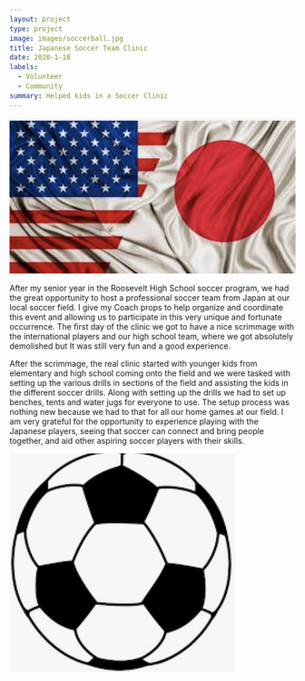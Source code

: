 ```yaml
---
layout: project
type: project
image: images/soccerball.jpg
title: Japanese Soccer Team Clinic
date: 2020-1-18
labels:
  - Volunteer
  - Community
summary: Helped kids in a Soccer Clinic
---
```


<img class="ui medium right floated rounded image" src="/images/JUSA.png">

After my senior year in the Roosevelt High School soccer program, we had the great opportunity to host a professional soccer team from Japan at our local soccer field. I give my Coach props to help organize and coordinate this event and allowing us to participate in this very unique and fortunate occurrence. The first day of the clinic we got to have a nice scrimmage with the international players and our high school team, where we got absolutely demolished but It was still very fun and a good experience. 

After the scrimmage, the real clinic started with younger kids from elementary and high school coming onto the field and we were tasked with setting up the various drills in sections of the field and assisting the kids in the different soccer drills. Along with setting up the drills we had to set up benches, tents and water jugs for everyone to use. The setup process was nothing new because we had to that for all our home games at our field. I am very grateful for the opportunity to experience playing with the Japanese players, seeing that soccer can connect and bring people together, and aid other aspiring soccer players with their skills.

<img class="ui medium right floated rounded image" src="/images/soccerball.png">



